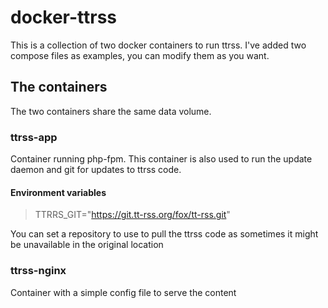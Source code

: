# docker-ttrss
This is a collection of two docker containers to run ttrss.
I've added two compose files as examples, you can modify them as you want.


## The containers
The two containers share the same data volume.

### ttrss-app
Container running php-fpm. This container is also used to run the update daemon and git for updates to ttrss code.

#### Environment variables
> TTRRS_GIT="https://git.tt-rss.org/fox/tt-rss.git"

 You can set a repository to use to pull the ttrss code as sometimes it might be unavailable in the original location

### ttrss-nginx
Container with a simple config file to serve the content